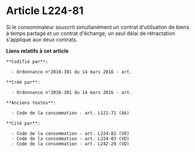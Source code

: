 # Article L224-81

Si le consommateur souscrit simultanément un contrat d'utilisation de biens à temps partagé et un contrat d'échange, un seul
délai de rétractation s'applique aux deux contrats.

**Liens relatifs à cet article**

	**Codifié par**:

	  - Ordonnance n°2016-301 du 14 mars 2016 - art.

	**Créé par**:

	  - Ordonnance n°2016-301 du 14 mars 2016 - art.

	**Anciens textes**:

	  - Code de la consommation - art. L121-71 (Ab)

	**Cité par**:

	  - Code de la consommation - art. L224-82 (VD)
	  - Code de la consommation - art. L224-83 (VD)
	  - Code de la consommation - art. L242-29 (VD)
